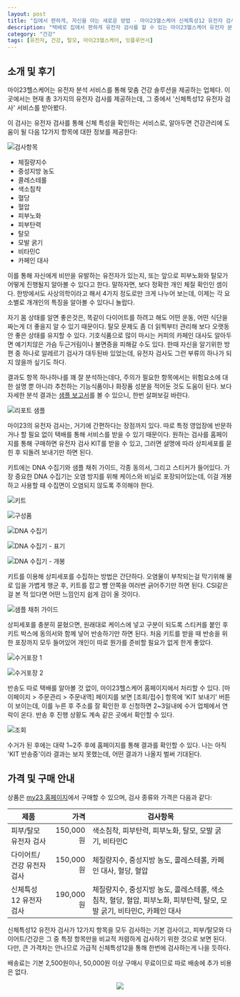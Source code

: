 ```yaml
---
layout: post
title: "집에서 편하게, 자신을 아는 새로운 방법 - 마이23헬스케어 신체특성12 유전자 검사"
description: "택배로 집에서 편하게 유전자 검사를 할 수 있는 마이23헬스케어 유전자 분석 서비스를 받아봤다."
category: "건강"
tags: [유전자, 건강, 탈모, 마이23헬스케어, 잇플루언서]
---
```


## 소개 및 후기

마이23헬스케어는 유전자 분석 서비스를 통해 맞춤 건강 솔루션을 제공하는 업체다.
이곳에서는 현재 총 3가지의 유전자 검사를 제공하는데,
그 중에서 '신체특성12 유전자 검사' 서비스를 받아봤다.

이 검사는 유전자 검사를 통해 신체 특성을 확인하는 서비스로,
알아두면 건강관리에 도움이 될 다음 12가지 항목에 대한 정보를 제공한다:

![검사항목](https://lh3.googleusercontent.com/HZ94lOQZgv4HrHQ5BEe27kLidB41pMbyLIsv6tVSoQvdRerSTArH5-0ki7f9alQgGV-j9TIB9pgjXw=s560)

- 체질량지수
- 중성지방 농도
- 콜레스테롤
- 색소침착
- 혈당
- 혈압
- 피부노화
- 피부탄력
- 탈모
- 모발 굵기
- 비타민C
- 카페인 대사

이를 통해 자신에게 비만을 유발하는 유전자가 있는지,
또는 앞으로 피부노화와 탈모가 어떻게 진행될지 알아볼 수 있다고 한다.
말하자면, 보다 정확한 개인 체질 확인인 셈이다.
한방에서도 사상의학이라고 해서 4가지 정도로만 크게 나누어 보는데,
이제는 각 요소별로 개개인의 특징을 알아볼 수 있다니 놀랍다.

자기 몸 상태를 알면 좋은것은,
똑같이 다이어트를 하려고 해도 어떤 운동, 어떤 식단을 짜는게 더 좋을지 알 수 있기 때문이다.
탈모 문제도 좀 더 읽찍부터 관리해 보다 오랫동안 좋은 상태를 유지할 수 있다.
기호식품으로 많이 마시는 커피의 카페인 대사도 알아두면
예기치않은 가슴 두근거림이나 불면증을 피해갈 수도 있다.
한때 자신을 알기위한 방편 중 하나로 알레르기 검사가 대두된바 있었는데,
유전자 검사도 그런 부류의 하나가 되지 않을까 싶기도 하다.

결과도 항목 하나하나를 꽤 잘 분석하는데다,
주의가 필요한 항목에서는 위험요소에 대한 설명 뿐 아니라
추천하는 기능식품이나 화장품 성분을 적어둔 것도 도움이 된다.
보다 자세한 분석 결과는 [샘플 보고서](https://s3.ap-northeast-2.amazonaws.com/my23healthcare.com/assets/doc/SampleReport_my23(%EC%A2%85%ED%95%A9).pdf)를 볼 수 있으니,
한번 살펴보길 바란다.

![리포트 샘플](https://lh3.googleusercontent.com/i8vBgkbRFQRVetYq4tpS9GxyKFTPSKWVONFv2Xd40C-deAWB0bfZvTT0MAAr-GiGzHXeHSXOobVYTQ=s560)

마이23의 유전자 검사는, 거기에 간편하다는 장점까지 있다.
따로 특정 영업장에 반문하거나 할 필요 없이
택배를 통해 서비스를 받을 수 있기 때문이다.
원하는 검사를 홈페이지를 통해 구매하면 유전자 검사 KIT를 받을 수 있고,
그러면 설명에 따라 상피세포를 묻힌 후 되돌려 보내기만 하면 된다.

키트에는 DNA 수집기와 샘플 채취 가이드, 각종 동의서, 그리고 스티커가 들어있다.
가장 중요한 DNA 수집기는 오염 방지를 위해 케이스와 비닐로 포장되어있는데,
이걸 개봉하고 사용할 때 수집면이 오염되지 않도록 주의해야 한다.

![키트](https://lh3.googleusercontent.com/5ZItObnNrEBmFQi_U8DpKSH_-IhyjLaew9YomeoWM4DeMO7DfUUszk5qolrpMEmrJmDKF_WnvKF_5Q=s560)

![구성품](https://lh3.googleusercontent.com/1C48BV-ElSqae0hIe4RGhLQ3NkIdIqIHDEnb3dx9bj-7p0Go_7onN4X0MxcOyo8qvAs0Z5-vqA7spg=s560)

![DNA 수집기](https://lh3.googleusercontent.com/uOsQtMowubr1uFa0HxWJeE7S7ZXUx2cjPYB4ZOXah-9gQf5KiDcIgffQow8XYX-WBbSePt3P1V0d9Q=s560)

![DNA 수집기 - 표기](https://lh3.googleusercontent.com/MxjZ8G2oDsTjg8oeB_qSqfgirgyAwl4GitArPf68EADbgg9OGSfT_Nv6kumjYbE3rtXumH1DsHcxoA=s480)

![DNA 수집기 - 개봉](https://lh3.googleusercontent.com/W8gEckGWvXpNvGa93umNfXFrGijH4eBFDd6f16g7Wl3Yl8QpUSbDDpDlt1-uFzvjuOUYHMauPdMmWw=s560)

키트를 이용해 상피세포를 수집하는 방법은 간단하다.
오염물이 부착되는걸 막기위해 물로 입을 가볍게 행군 후,
키트를 잡고 뺨 안쪽을 여러번 긁어주기만 하면 된다.
CSI같은 걸 본 적 있다면 어떤 느낌인지 쉽게 감이 올 것이다.

![샘플 채취 가이드](https://lh3.googleusercontent.com/I1WypipRj_Mj_uAirlXyFvJD1Eot14l4DLIB2kX6liz3b5R3XTNxw6UQULAumO54pihYFPFgtuKt9w=s560)

상피세포를 충분히 묻혔으면,
원래대로 케이스에 넣고
구분이 되도록 스티커를 붙인 후
키트 박스에 동의서와 함께 넣어 반송하기만 하면 된다.
처음 키트를 받을 때 반송을 위한 포장까지 모두 들어있어
개인이 따로 뭔가를 준비할 필요가 없게 한게 좋았다.

![수거포장 1](https://lh3.googleusercontent.com/2LCi9dDJELFx2MURD8CK91FZc8PB8XwLXJfUqeMLd1zOYwFNjohGhaRevrR3UbUxb96eFXn6viWnDA=s560)

![수거포장 2](https://lh3.googleusercontent.com/Ppt1hjA8gELeUdteWZ6xLGvgs_kCEF8OBZuvfL0yiYdGtPbAH4jvvc9anq_8LzhUPyL0CENLrUn8Ug=s560)

반송도 따로 택배를 알아볼 것 없이,
마이23헬스케어 홈페이지에서 처리할 수 있다.
[마이페이지 > 주문관리 > 주문내역] 페이지를 보면
[조회/접수] 항목에 'KIT 보내기' 버튼이 보이는데,
이를 누른 후 주소를 잘 확인한 후 신청하면 2~3일내에 수거 업체에서 연락이 온다.
반송 후 진행 상황도 계속 같은 곳에서 확인할 수 있다.

![조회](https://lh3.googleusercontent.com/hA3IZrecIC0EjYuICxf8jLdvehAfz68hn4WpG3URiMVyv6UHix8uEjkcuAuNv6qy6d7CH5OwlMNGcA=s560)

수거가 된 후에는 대략 1~2주 후에
홈페이지를 통해 결과를 확인할 수 있다.
나는 아직 'KIT 반송중'이라 결과는 보지 못했는데,
어떤 결과가 나올지 벌써 기대된다.



## 가격 및 구매 안내

상품은 [my23 홈페이지](http://my23healthcare.com)에서 구매할 수 있으며,
검사 종류와 가격은 다음과 같다:

제품                      | 가격      | 검사항목
--------------------------|----------:|-----
피부/탈모 유전자 검사     | 150,000원 | 색소침착, 피부탄력, 피부노화, 탈모, 모발 굵기, 비타민C
다이어트/건강 유전자 검사 | 150,000원 | 체질량지수, 중성지방 농도, 콜레스테롤, 카페인 대사, 혈당, 혈압
신체특성12 유전자 검사    | 190,000원 | 체질량지수, 중성지방 농도, 콜레스테롤, 색소침착, 혈당, 혈압, 피부노화, 피부탄력, 탈모, 모발 굵기, 비타민C, 카페인 대사

신체특성12 유전자 검사가 12가지 항목을 모두 검사하는 기본 검사이고,
피부/탈모와 다이어트/건강은 그 중 특정 항목만을 비교적 저렴하게 검사하기 위한 것으로 보면 된다.
다만, 큰 가격차는 안나므로 가급적 신체특성12을 통해 한번에 검사하는게 나을 듯하다.

배송료는 기본 2,500원이나,
50,000원 이상 구매시 무료이므로 따로 배송에 추가 비용은 없다.



<center><img src='https://api.itfluencer.co.kr/inf/channel/campaign/banner?cmpgn=100&mm=1149&ch=114'></center>
